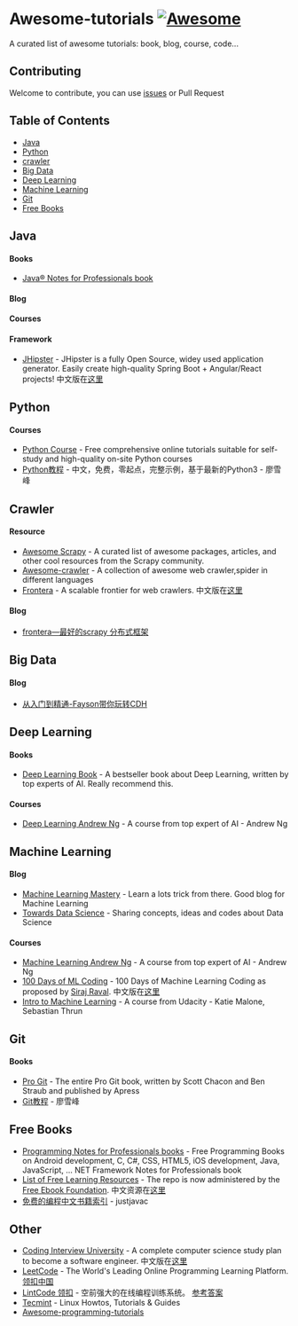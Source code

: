 # Awesome-tutorials [![Awesome](https://cdn.rawgit.com/sindresorhus/awesome/d7305f38d29fed78fa85652e3a63e154dd8e8829/media/badge.svg)](https://github.com/sindresorhus/awesome)
A curated list of awesome tutorials: book, blog, course, code...

## Contributing

Welcome to contribute, you can use [issues](https://github.com/chufucun/awesome-tutorials/issues) or Pull Request 

## Table of Contents

  - [Java](#java)
  - [Python](#python)
  - [crawler](#Scrapy)
  - [Big Data](#big-data)
  - [Deep Learning](#deep-learning)
  - [Machine Learning](#machine-learning)
  - [Git](#git)
  - [Free Books](#free-book)

## Java
 
#### Books
+ [Java® Notes for Professionals book](https://goalkicker.com/JavaBook/)

#### Blog

#### Courses

#### Framework
+ [JHipster](https://www.jhipster.tech/) - JHipster is a fully Open Source, widey used application generator. Easily create high-quality Spring Boot + Angular/React projects! 中文版在[这里](https://www.jhipster-cn.tech/)

## Python

#### Courses
+ [Python Course](https://www.python-course.eu) - Free comprehensive online tutorials suitable for self-study and high-quality on-site Python courses
+ [Python教程](https://www.liaoxuefeng.com/wiki/0014316089557264a6b348958f449949df42a6d3a2e542c000) - 中文，免费，零起点，完整示例，基于最新的Python3 - 廖雪峰

## Crawler

#### Resource
+ [Awesome Scrapy](https://github.com/michael-yin/awesome-scrapy) - A curated list of awesome packages, articles, and other cool resources from the Scrapy community.
+ [Awesome-crawler](https://github.com/BruceDone/awesome-crawler) - A collection of awesome web crawler,spider in different languages
+ [Frontera](https://github.com/scrapinghub/frontera) - A scalable frontier for web crawlers. 中文版在[这里](https://frontera-docs-zh-cn.readthedocs.io/zh_CN/latest/index.html)

#### Blog
+ [frontera—最好的scrapy 分布式框架](https://www.jianshu.com/p/ff8846ad0e94)

## Big Data

#### Blog
+ [从入门到精通-Fayson带你玩转CDH](https://mp.weixin.qq.com/s?__biz=MzI4OTY3MTUyNg==&mid=100003774&idx=1&sn=f4180e2f5162b92c6665b220376a5fff&chksm=6c2adfb75b5d56a1038a1dfed4c1ab35564c17e663de8df36a9310189b9ea40ca318063552d1&scene=18#rd)

## Deep Learning  

#### Books
+ [Deep Learning Book](http://www.deeplearningbook.org/) - A bestseller book about Deep Learning, written by top experts of AI. Really recommend this.

#### Courses
+ [Deep Learning Andrew Ng](https://www.coursera.org/specializations/deep-learning) - A course from top expert of AI - Andrew Ng

## Machine Learning

#### Blog
+ [Machine Learning Mastery](https://machinelearningmastery.com/) - Learn a lots trick from there. Good blog for Machine Learning
+ [Towards Data Science](https://medium.com/towards-data-science) - Sharing concepts, ideas and codes about Data Science

#### Courses
+ [Machine Learning Andrew Ng](https://www.coursera.org/learn/machine-learning) - A course from top expert of AI - Andrew Ng
+ [100 Days of ML Coding](https://github.com/Avik-Jain/100-Days-Of-ML-Code) - 100 Days of Machine Learning Coding as proposed by [Siraj Raval](https://github.com/llSourcell). 中文版在[这里](https://github.com/MLEveryday/100-Days-Of-ML-Code)
+ [Intro to Machine Learning](https://cn.udacity.com/course/intro-to-machine-learning--ud120) - A course from Udacity - Katie Malone, Sebastian Thrun

## Git

#### Books
+ [Pro Git](https://git-scm.com/book/zh/v2) - The entire Pro Git book, written by Scott Chacon and Ben Straub and published by Apress
+ [Git教程](https://www.liaoxuefeng.com/wiki/0013739516305929606dd18361248578c67b8067c8c017b000) - 廖雪峰

## Free Books

+ [Programming Notes for Professionals books](https://goalkicker.com/) - Free Programming Books on Android development, C, C#, CSS, HTML5, iOS development, Java, JavaScript, ... NET Framework Notes for Professionals book
+ [List of Free Learning Resources](https://ebookfoundation.github.io/free-programming-books/) - The repo is now administered by the [Free Ebook Foundation](https://ebookfoundation.org). 中文资源在[这里](https://ebookfoundation.github.io/free-programming-books/free-programming-books-zh.html)
+ [免费的编程中文书籍索引](https://github.com/justjavac/free-programming-books-zh_CN) - justjavac

## Other

+ [Coding Interview University](https://github.com/jwasham/coding-interview-university) - A complete computer science study plan to become a software engineer.
 中文版在[这里](https://github.com/jwasham/coding-interview-university/blob/master/translations/README-cn.md)
+ [LeetCode](https://leetcode.com/) - The World's Leading Online Programming Learning Platform. [领扣中国](https://leetcode-cn.com)
+ [LintCode 领扣](https://www.lintcode.com) - 空前强大的在线编程训练系统。 [参考答案](https://www.jiuzhang.com/solutions/)
+ [Tecmint](https://www.tecmint.com/) - Linux Howtos, Tutorials & Guides
+ [Awesome-programming-tutorials](https://github.com/TranBaVinhSon/awesome-programming-tutorials)
